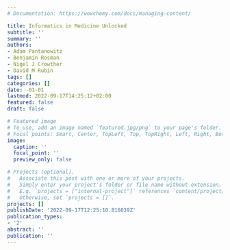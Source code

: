 ```yaml
---
# Documentation: https://wowchemy.com/docs/managing-content/

title: Informatics in Medicine Unlocked
subtitle: ''
summary: ''
authors:
- Adam Pantanowitz
- Benjamin Rosman
- Nigel J Crowther
- David M Rubin
tags: []
categories: []
date: -01-01
lastmod: 2022-09-17T14:25:12+02:00
featured: false
draft: false

# Featured image
# To use, add an image named `featured.jpg/png` to your page's folder.
# Focal points: Smart, Center, TopLeft, Top, TopRight, Left, Right, BottomLeft, Bottom, BottomRight.
image:
  caption: ''
  focal_point: ''
  preview_only: false

# Projects (optional).
#   Associate this post with one or more of your projects.
#   Simply enter your project's folder or file name without extension.
#   E.g. `projects = ["internal-project"]` references `content/project/deep-learning/index.md`.
#   Otherwise, set `projects = []`.
projects: []
publishDate: '2022-09-17T12:25:10.816039Z'
publication_types:
- '2'
abstract: ''
publication: ''
---
```

